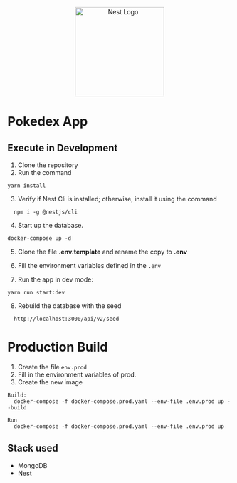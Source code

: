 <p align="center">
  <a href="http://nestjs.com/" target="blank"><img src="https://nestjs.com/img/logo-small.svg" width="200" alt="Nest Logo" /></a>
</p>

# Pokedex App

## Execute in Development
1. Clone the repository
2. Run the command 
```
yarn install
```
3. Verify if Nest Cli is installed; otherwise, install it using the command
```
  npm i -g @nestjs/cli
```
4. Start up the database.
```
docker-compose up -d
```

5. Clone the file __.env.template__ and rename the copy to __.env__

6. Fill the environment variables defined in the ```.env```

7. Run the app in dev mode:
```
yarn run start:dev
```

8. Rebuild the database with the seed
```
  http://localhost:3000/api/v2/seed  
```


# Production Build
1. Create the file ```env.prod```
2. Fill in the environment variables of prod.
3. Create the new image 
```
Build:
  docker-compose -f docker-compose.prod.yaml --env-file .env.prod up --build

Run
  docker-compose -f docker-compose.prod.yaml --env-file .env.prod up
```

## Stack used
* MongoDB
* Nest